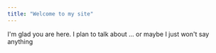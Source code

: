 ```yaml
---
title: "Welcome to my site"
---
```


I'm glad you are here. I plan to talk about ...
or maybe I just won't say anything
